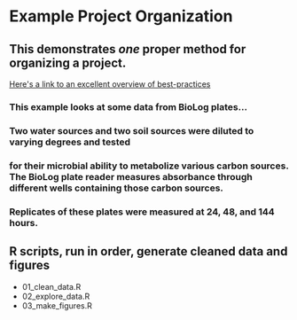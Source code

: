 # Example Project Organization

## This demonstrates *one* proper method for organizing a project.

[Here's a link to an excellent overview of best-practices](https://www.britishecologicalsociety.org/wp-content/uploads/2017/12/guide-to-reproducible-code.pdf) 

### This example looks at some data from BioLog plates...

### Two water sources and two soil sources were diluted to varying degrees and tested 
### for their microbial ability to metabolize various carbon sources. The BioLog plate reader measures absorbance through different wells containing those carbon sources.
### Replicates of these plates were measured at 24, 48, and 144 hours.

## R scripts, run in order, generate cleaned data and figures
+ 01_clean_data.R
+ 02_explore_data.R
+ 03_make_figures.R

